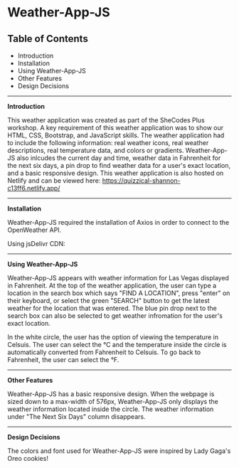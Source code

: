# Weather-App-JS

## Table of Contents

- Introduction
- Installation
- Using Weather-App-JS
- Other Features
- Design Decisions

---

**Introduction**

This weather application was created as part of the SheCodes Plus workshop. A key requirement of this weather application was to show our HTML, CSS, Bootstrap, and JavaScript skills. The weather application had to include the following information: real weather icons, real weather descriptions, real temperature data, and colors or gradients. Weather-App-JS also inlcudes the current day and time, weather data in Fahrenheit for the next six days, a pin drop to find weather data for a user's exact location, and a basic responsive design. This weather application is also hosted on Netlify and can be viewed here: https://quizzical-shannon-c13ff6.netlify.app/

---

**Installation**

Weather-App-JS required the installation of Axios in order to connect to the OpenWeather API.

Using jsDelivr CDN: <script src="https://cdn.jsdelivr.net/npm/axios/dist/axios.min.js"></script>

---

**Using Weather-App-JS**

Weather-App-JS appears with weather information for Las Vegas displayed in Fahrenheit. At the top of the weather application, the user can type a location in the search box which says "FIND A LOCATION", press "enter" on their keyboard, or select the green "SEARCH" button to get the latest weather for the location that was entered. The blue pin drop next to the search box can also be selected to get weather infromation for the user's exact location.

In the white circle, the user has the option of viewing the temperature in Celsuis. The user can select the °C and the temperature inside the circle is automatically converted from Fahrenheit to Celsuis. To go back to Fahrenheit, the user can select the °F.

---

**Other Features**

Weather-App-JS has a basic responsive design. When the webpage is sized down to a max-width of 576px, Weather-App-JS only displays the weather information located inside the circle. The weather information under "The Next Six Days" column disappears.

---

**Design Decisions**

The colors and font used for Weather-App-JS were inspired by Lady Gaga's Oreo cookies!
